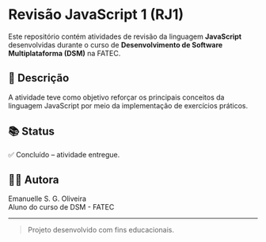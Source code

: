 # Revisão JavaScript 1 (RJ1)

Este repositório contém atividades de revisão da linguagem **JavaScript** desenvolvidas durante o curso de **Desenvolvimento de Software Multiplataforma (DSM)** na FATEC.

## 📝 Descrição

A atividade teve como objetivo reforçar os principais conceitos da linguagem JavaScript por meio da implementação de exercícios práticos.

## 📚 Status

✅ Concluído – atividade entregue.

## 👩‍💻 Autora

Emanuelle S. G. Oliveira  
Aluno do curso de DSM - FATEC

---

> Projeto desenvolvido com fins educacionais.
